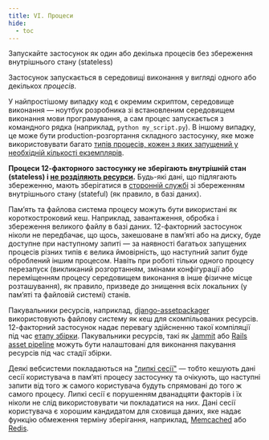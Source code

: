 ```yaml
---
title: VI. Процеси
hide:
  - toc
---
```

Запускайте застосунок як один або декілька процесів без збереження внутрішнього стану (stateless)

Застосунок запускається в середовищі виконання у вигляді одного або декількох *процесів*.

У найпростішому випадку код є окремим скриптом, середовище виконання — ноутбук розробника зі встановленим середовищем виконання мови програмування, а сам процес запускається з командного рядка (наприклад, `python my_script.py`). В іншому випадку, це може бути production-розгортання складного застосунку, яке може використовувати багато [типів процесів, кожен з яких запущений у необхідній кількості екземплярів](./concurrency.md).

**Процеси 12-факторного застосунку не зберігають внутрішній стан (stateless) і [не розділяють ресурси](http://en.wikipedia.org/wiki/Shared_nothing_architecture).** Будь-які дані, що підлягають збереженню, мають зберігатися в [сторонній службі](./backing-services.md) зі збереженням внутрішнього стану (stateful) (як правило, в базі даних).

Памʼять та файлова система процесу можуть бути використані як короткостроковий кеш. Наприклад, завантаження, обробка і збереження великого файлу в базі даних. 12-факторний застосунок ніколи не передбачає, що щось, закешоване в памʼяті або на диску, буде доступне при наступному запиті — за наявності багатьох запущених процесів різних типів є велика ймовірність, що наступний запит буде оброблений іншим процесом. Навіть при роботі тільки одного процесу перезапуск (викликаний розгортанням, змінами конфігурації або переміщенням процесу середовищем виконання в інше фізичне місце розташування), як правило, призведе до знищення всіх локальних (у памʼяті та файловій системі) станів.

Пакувальники ресурсів, наприклад, [django-assetpackager](http://code.google.com/p/django-assetpackager/) використовують файлову систему як кеш для скомпільованих ресурсів. 12-факторний застосунок надає перевагу здійсненню такої компіляції під час [етапу збірки](./build-release-run.md). Пакувальники ресурсів, такі як [Jammit](http://documentcloud.github.io/jammit/) або [Rails asset pipeline](http://ryanbigg.com/guides/asset_pipeline.html) можуть бути налаштовані для виконання пакування ресурсів під час стадії збірки.

Деякі вебсистеми покладаються на ["липкі сесії"](http://en.wikipedia.org/wiki/Load_balancing_%28computing%29#Persistence) — тобто кешують дані сесії користувача в памʼяті процесу застосунку та очікують, що наступні запити від того ж самого користувача будуть спрямовані до того ж самого процесу. Липкі сесії є порушенням дванадцяти факторів і їх ніколи не слід використовувати чи покладатися на них. Дані сесії користувача є хорошим кандидатом для сховища даних, яке надає функцію обмеження терміну зберігання, наприклад, [Memcached](http://memcached.org/) або [Redis](http://redis.io/).
